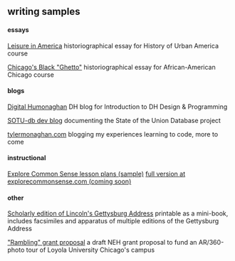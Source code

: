 ## writing samples

#### essays

[ Leisure in America](LeisureInAmerica.pdf) historiographical essay for History of Urban America course

[ Chicago's Black "Ghetto"](Chicago-Ghetto-historiography.pdf) historiographical essay for African-American Chicago course

#### blogs

[Digital Humonaghan](https://dh400monaghan.wordpress.com/) DH blog for Introduction to DH Design & Programming

[SOTU-db dev blog](gitpages.sotu-db.com) documenting the State of the Union Database project

[tylermonaghan.com](blog.tylermonaghan.com) blogging my experiences learning to code, more to come

#### instructional

[Explore Common Sense lesson plans (sample)](ECS-lesson-package.pdf)
[full version at explorecommonsense.com (coming soon)](http://explorecommonsense.com/educators)

#### other

[Scholarly edition of Lincoln's Gettysburg Address](Lincoln-Gettysburg-scholarly-ed-by-TMonaghan.pdf) printable as a mini-book, includes facsimiles and apparatus of multiple editions of the Gettysburg Address

["Rambling" grant proposal](rambling-grant-proposal.pdf) a draft NEH grant proposal to fund an AR/360-photo tour of Loyola University Chicago's campus
